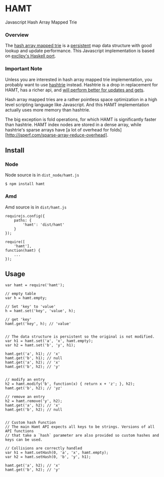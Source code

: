 # HAMT
Javascript Hash Array Mapped Trie

### Overview
The [hash array mapped trie][hash-array-mapped-trie] is a [persistent][persistent]
map data structure with good lookup and update performance. This
Javascript implementation is based on [exclipy's Haskell port][pdata].

### Important Note
Unless you are interested in hash array mapped trie implementation, you probably
want to use [hashtrie][hashtrie] instead. Hashtrie is a drop in replacement for HAMT,
has a richer api, and [will perform better for updates and gets][benchmarks].

Hash array mapped tries are a rather pointless space optimization in a high level
scripting language like Javascript. And this HAMT implementation actually uses
more memory than hashtrie.

The big exception is fold operations, for which HAMT is significantly faster than 
hashtrie. HAMT index nodes are stored in a dense array, while hashtrie's sparse
arrays have [a lot of overhead for folds][http://jsperf.com/sparse-array-reduce-overhead].

## Install

### Node
Node source is in `dist_node/hamt.js`

```
$ npm install hamt
```

### Amd
Amd source is in `dist/hamt.js`

```
requirejs.config({
    paths: {
        'hamt': 'dist/hamt'
    }
});

require([
    'hamt'],
function(hamt) {
    ...
});
```

## Usage

```
var hamt = require('hamt');

// empty table
var h = hamt.empty;

// Set 'key' to 'value'
h = hamt.set('key', 'value', h);

// get 'key'
hamt.get('key', h); // 'value'


// The data structure is persistent so the original is not modified.
var h1 = hamt.set('a', 'x', hamt.empty);
var h2 = hamt.set('b', 'y', h1);

hamt.get('a', h1); // 'x'
hamt.get('b', h1); // null
hamt.get('a', h2); // 'x'
hamt.get('b', h2); // 'y'


// modify an entry
h2 = hamt.modify('b', function(x) { return x + 'z'; }, h2);
hamt.get('b', h2); // 'yz'

// remove an entry
h2 = hamt.remove('y', h2);
hamt.get('a', h2); // 'x'
hamt.get('b', h2); // null


// Custom hash Function
// The main Hamt API expects all keys to be strings. Versions of all API functions
// that take a `hash` parameter are also provided so custom hashes and keys can be used.

// Collisions are correctly handled
var h1 = hamt.setHash(0, 'a', 'x', hamt.empty);
var h2 = hamt.setHash(0, 'b', 'y', h1);

hamt.get('a', h2); // 'x'
hamt.get('b', h2); // 'y'
```


[hashtrie]: https://github.com/mattbierner/hashtrie
[benchmarks]: http://github.com/mattbierner/js-hashtrie-benchmark
[pdata]: https://github.com/exclipy/pdata
[hash-array-mapped-trie]: http://en.wikipedia.org/wiki/Hash_array_mapped_trie
[persistent]: http://en.wikipedia.org/wiki/Persistent_data_structure